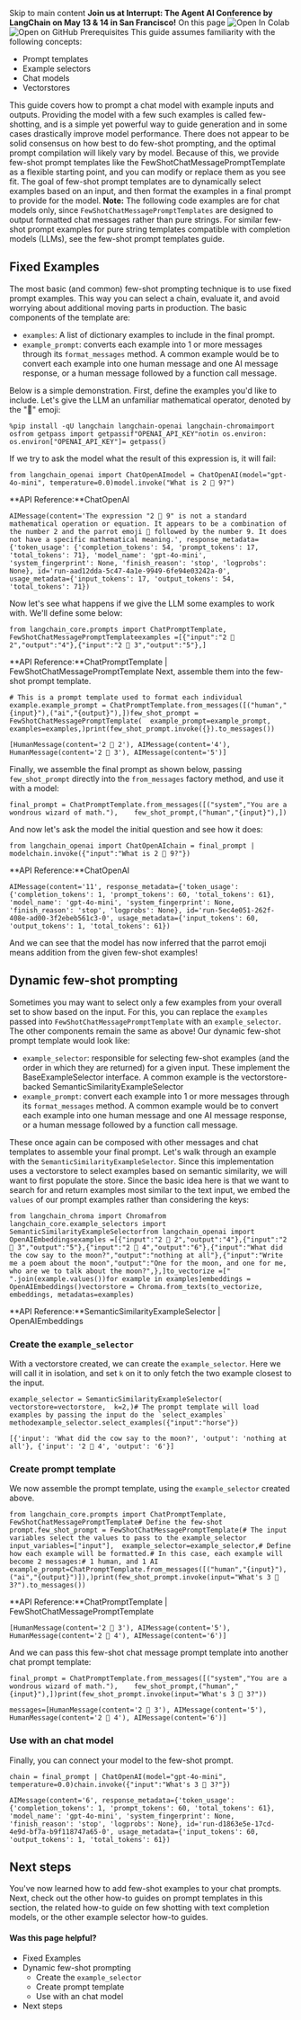 Skip to main content
**Join us at Interrupt: The Agent AI Conference by LangChain on May 13 & 14 in San Francisco!**
On this page
![Open In Colab](https://colab.research.google.com/assets/colab-badge.svg)![Open on GitHub](https://img.shields.io/badge/Open%20on%20GitHub-grey?logo=github&logoColor=white)
Prerequisites
This guide assumes familiarity with the following concepts:
  * Prompt templates
  * Example selectors
  * Chat models
  * Vectorstores


This guide covers how to prompt a chat model with example inputs and outputs. Providing the model with a few such examples is called few-shotting, and is a simple yet powerful way to guide generation and in some cases drastically improve model performance.
There does not appear to be solid consensus on how best to do few-shot prompting, and the optimal prompt compilation will likely vary by model. Because of this, we provide few-shot prompt templates like the FewShotChatMessagePromptTemplate as a flexible starting point, and you can modify or replace them as you see fit.
The goal of few-shot prompt templates are to dynamically select examples based on an input, and then format the examples in a final prompt to provide for the model.
**Note:** The following code examples are for chat models only, since `FewShotChatMessagePromptTemplates` are designed to output formatted chat messages rather than pure strings. For similar few-shot prompt examples for pure string templates compatible with completion models (LLMs), see the few-shot prompt templates guide.
## Fixed Examples​
The most basic (and common) few-shot prompting technique is to use fixed prompt examples. This way you can select a chain, evaluate it, and avoid worrying about additional moving parts in production.
The basic components of the template are:
  * `examples`: A list of dictionary examples to include in the final prompt.
  * `example_prompt`: converts each example into 1 or more messages through its `format_messages` method. A common example would be to convert each example into one human message and one AI message response, or a human message followed by a function call message.


Below is a simple demonstration. First, define the examples you'd like to include. Let's give the LLM an unfamiliar mathematical operator, denoted by the "🦜" emoji:
```
%pip install -qU langchain langchain-openai langchain-chromaimport osfrom getpass import getpassif"OPENAI_API_KEY"notin os.environ:  os.environ["OPENAI_API_KEY"]= getpass()
```

If we try to ask the model what the result of this expression is, it will fail:
```
from langchain_openai import ChatOpenAImodel = ChatOpenAI(model="gpt-4o-mini", temperature=0.0)model.invoke("What is 2 🦜 9?")
```

**API Reference:**ChatOpenAI
```
AIMessage(content='The expression "2 🦜 9" is not a standard mathematical operation or equation. It appears to be a combination of the number 2 and the parrot emoji 🦜 followed by the number 9. It does not have a specific mathematical meaning.', response_metadata={'token_usage': {'completion_tokens': 54, 'prompt_tokens': 17, 'total_tokens': 71}, 'model_name': 'gpt-4o-mini', 'system_fingerprint': None, 'finish_reason': 'stop', 'logprobs': None}, id='run-aad12dda-5c47-4a1e-9949-6fe94e03242a-0', usage_metadata={'input_tokens': 17, 'output_tokens': 54, 'total_tokens': 71})
```

Now let's see what happens if we give the LLM some examples to work with. We'll define some below:
```
from langchain_core.prompts import ChatPromptTemplate, FewShotChatMessagePromptTemplateexamples =[{"input":"2 🦜 2","output":"4"},{"input":"2 🦜 3","output":"5"},]
```

**API Reference:**ChatPromptTemplate | FewShotChatMessagePromptTemplate
Next, assemble them into the few-shot prompt template.
```
# This is a prompt template used to format each individual example.example_prompt = ChatPromptTemplate.from_messages([("human","{input}"),("ai","{output}"),])few_shot_prompt = FewShotChatMessagePromptTemplate(  example_prompt=example_prompt,  examples=examples,)print(few_shot_prompt.invoke({}).to_messages())
```

```
[HumanMessage(content='2 🦜 2'), AIMessage(content='4'), HumanMessage(content='2 🦜 3'), AIMessage(content='5')]
```

Finally, we assemble the final prompt as shown below, passing `few_shot_prompt` directly into the `from_messages` factory method, and use it with a model:
```
final_prompt = ChatPromptTemplate.from_messages([("system","You are a wondrous wizard of math."),    few_shot_prompt,("human","{input}"),])
```

And now let's ask the model the initial question and see how it does:
```
from langchain_openai import ChatOpenAIchain = final_prompt | modelchain.invoke({"input":"What is 2 🦜 9?"})
```

**API Reference:**ChatOpenAI
```
AIMessage(content='11', response_metadata={'token_usage': {'completion_tokens': 1, 'prompt_tokens': 60, 'total_tokens': 61}, 'model_name': 'gpt-4o-mini', 'system_fingerprint': None, 'finish_reason': 'stop', 'logprobs': None}, id='run-5ec4e051-262f-408e-ad00-3f2ebeb561c3-0', usage_metadata={'input_tokens': 60, 'output_tokens': 1, 'total_tokens': 61})
```

And we can see that the model has now inferred that the parrot emoji means addition from the given few-shot examples!
## Dynamic few-shot prompting​
Sometimes you may want to select only a few examples from your overall set to show based on the input. For this, you can replace the `examples` passed into `FewShotChatMessagePromptTemplate` with an `example_selector`. The other components remain the same as above! Our dynamic few-shot prompt template would look like:
  * `example_selector`: responsible for selecting few-shot examples (and the order in which they are returned) for a given input. These implement the BaseExampleSelector interface. A common example is the vectorstore-backed SemanticSimilarityExampleSelector
  * `example_prompt`: convert each example into 1 or more messages through its `format_messages` method. A common example would be to convert each example into one human message and one AI message response, or a human message followed by a function call message.


These once again can be composed with other messages and chat templates to assemble your final prompt.
Let's walk through an example with the `SemanticSimilarityExampleSelector`. Since this implementation uses a vectorstore to select examples based on semantic similarity, we will want to first populate the store. Since the basic idea here is that we want to search for and return examples most similar to the text input, we embed the `values` of our prompt examples rather than considering the keys:
```
from langchain_chroma import Chromafrom langchain_core.example_selectors import SemanticSimilarityExampleSelectorfrom langchain_openai import OpenAIEmbeddingsexamples =[{"input":"2 🦜 2","output":"4"},{"input":"2 🦜 3","output":"5"},{"input":"2 🦜 4","output":"6"},{"input":"What did the cow say to the moon?","output":"nothing at all"},{"input":"Write me a poem about the moon","output":"One for the moon, and one for me, who are we to talk about the moon?",},]to_vectorize =[" ".join(example.values())for example in examples]embeddings = OpenAIEmbeddings()vectorstore = Chroma.from_texts(to_vectorize, embeddings, metadatas=examples)
```

**API Reference:**SemanticSimilarityExampleSelector | OpenAIEmbeddings
### Create the `example_selector`​
With a vectorstore created, we can create the `example_selector`. Here we will call it in isolation, and set `k` on it to only fetch the two example closest to the input.
```
example_selector = SemanticSimilarityExampleSelector(  vectorstore=vectorstore,  k=2,)# The prompt template will load examples by passing the input do the `select_examples` methodexample_selector.select_examples({"input":"horse"})
```

```
[{'input': 'What did the cow say to the moon?', 'output': 'nothing at all'}, {'input': '2 🦜 4', 'output': '6'}]
```

### Create prompt template​
We now assemble the prompt template, using the `example_selector` created above.
```
from langchain_core.prompts import ChatPromptTemplate, FewShotChatMessagePromptTemplate# Define the few-shot prompt.few_shot_prompt = FewShotChatMessagePromptTemplate(# The input variables select the values to pass to the example_selector  input_variables=["input"],  example_selector=example_selector,# Define how each example will be formatted.# In this case, each example will become 2 messages:# 1 human, and 1 AI  example_prompt=ChatPromptTemplate.from_messages([("human","{input}"),("ai","{output}")]),)print(few_shot_prompt.invoke(input="What's 3 🦜 3?").to_messages())
```

**API Reference:**ChatPromptTemplate | FewShotChatMessagePromptTemplate
```
[HumanMessage(content='2 🦜 3'), AIMessage(content='5'), HumanMessage(content='2 🦜 4'), AIMessage(content='6')]
```

And we can pass this few-shot chat message prompt template into another chat prompt template:
```
final_prompt = ChatPromptTemplate.from_messages([("system","You are a wondrous wizard of math."),    few_shot_prompt,("human","{input}"),])print(few_shot_prompt.invoke(input="What's 3 🦜 3?"))
```

```
messages=[HumanMessage(content='2 🦜 3'), AIMessage(content='5'), HumanMessage(content='2 🦜 4'), AIMessage(content='6')]
```

### Use with an chat model​
Finally, you can connect your model to the few-shot prompt.
```
chain = final_prompt | ChatOpenAI(model="gpt-4o-mini", temperature=0.0)chain.invoke({"input":"What's 3 🦜 3?"})
```

```
AIMessage(content='6', response_metadata={'token_usage': {'completion_tokens': 1, 'prompt_tokens': 60, 'total_tokens': 61}, 'model_name': 'gpt-4o-mini', 'system_fingerprint': None, 'finish_reason': 'stop', 'logprobs': None}, id='run-d1863e5e-17cd-4e9d-bf7a-b9f118747a65-0', usage_metadata={'input_tokens': 60, 'output_tokens': 1, 'total_tokens': 61})
```

## Next steps​
You've now learned how to add few-shot examples to your chat prompts.
Next, check out the other how-to guides on prompt templates in this section, the related how-to guide on few shotting with text completion models, or the other example selector how-to guides.
#### Was this page helpful?
  * Fixed Examples
  * Dynamic few-shot prompting
    * Create the `example_selector`
    * Create prompt template
    * Use with an chat model
  * Next steps


